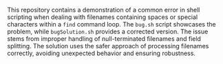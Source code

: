 This repository contains a demonstration of a common error in shell scripting when dealing with filenames containing spaces or special characters within a `find` command loop.  The `bug.sh` script showcases the problem, while `bugSolution.sh` provides a corrected version.  The issue stems from improper handling of null-terminated filenames and field splitting.  The solution uses the safer approach of processing filenames correctly, avoiding unexpected behavior and ensuring robustness.